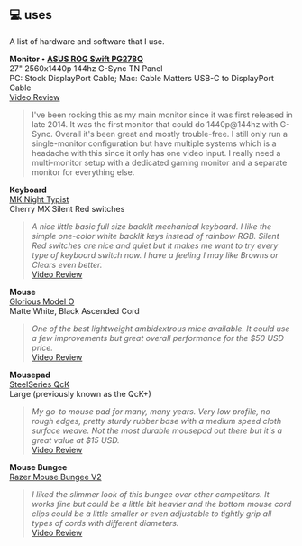 ## 💻 uses

A list of hardware and software that I use.

**Monitor • [ASUS ROG Swift PG278Q](https://www.asus.com/Monitors/ROG_SWIFT_PG278Q/)**  
27" 2560x1440p 144hz G-Sync TN Panel  
PC: Stock DisplayPort Cable; Mac: Cable Matters USB-C to DisplayPort Cable  
[Video Review](https://youtu.be/XdqTIfNv2DE)  
>I've been rocking this as my main monitor since it was first released in late 2014. It was the first monitor that could do 1440p@144hz with G-Sync. Overall it's been great and mostly trouble-free. I still only run a single-monitor configuration but have multiple systems which is a headache with this since it only has one video input. I really need a multi-monitor setup with a dedicated gaming monitor and a separate monitor for everything else.

**Keyboard**  
[MK Night Typist](https://mechanicalkeyboards.com/shop/index.php?l=product_detail&p=4295)  
Cherry MX Silent Red switches  
>*A nice little basic full size backlit mechanical keyboard. I like the simple one-color white backlit keys instead of rainbow RGB. Silent Red switches are nice and quiet but it makes me want to try every type of keyboard switch now. I have a feeling I may like Browns or Clears even better.*  
[Video Review](https://youtu.be/4o7bGb9CVuM)

**Mouse**  
[Glorious Model O](https://www.pcgamingrace.com/products/glorious-model-o-white)  
Matte White, Black Ascended Cord  
>*One of the best lightweight ambidextrous mice available. It could use a few improvements but great overall performance for the $50 USD price.*  
[Video Review](https://youtu.be/dKuVZH7584k)

**Mousepad**  
[SteelSeries QcK](https://steelseries.com/gaming-mousepads/qck-series?size=l)  
Large (previously known as the QcK+)  
>*My go-to mouse pad for many, many years. Very low profile, no rough edges, pretty sturdy rubber base with a medium speed cloth surface weave. Not the most durable mousepad out there but it's a great value at $15 USD.*  
[Video Review](https://youtu.be/PAxJnLeyCjc)

**Mouse Bungee**  
[Razer Mouse Bungee V2](https://www.razer.com/gaming-mice-accessories/razer-mouse-bungee-v2/RC21-01210100-R3M1)  
>*I liked the slimmer look of this bungee over other competitors. It works fine but could be a little bit heavier and the bottom mouse cord clips could be a little smaller or even adjustable to tightly grip all types of cords with different diameters.*  
[Video Review](https://youtu.be/EDLjtlRh1rk)
